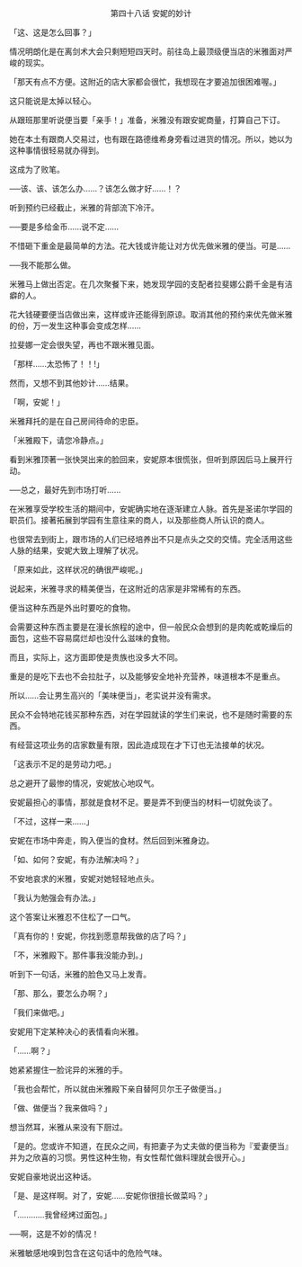 <p align="center">第四十八话 安妮的妙计</p>

「这、这是怎么回事？」

情况明朗化是在离剑术大会只剩短短四天时。前往岛上最顶级便当店的米雅面对严峻的现实。

「那天有点不方便。这附近的店大家都会很忙，我想现在才要追加很困难喔。」

这只能说是太掉以轻心。

从跟班那里听说便当要「亲手！」准备，米雅没有跟安妮商量，打算自己下订。

她在本土有跟商人交易过，也有跟在路德维希身旁看过进货的情况。所以，她以为这种事情很轻易就办得到。

这成为了败笔。

──该、该、该怎么办……？该怎么做才好……！？

听到预约已经截止，米雅的背部流下冷汗。

──要是多给金币……说不定……

不惜砸下重金是最简单的方法。花大钱或许能让对方优先做米雅的便当。可是……

──我不能那么做。

米雅马上做出否定。在几次聚餐下来，她发现学园的支配者拉斐娜公爵千金是有洁癖的人。

花大钱硬要便当店做出来，这样或许还能得到原谅。取消其他的预约来优先做米雅的份，万一发生这种事会变成怎样……

拉斐娜一定会很失望，再也不跟米雅见面。

「那样……太恐怖了！！!」

然而，又想不到其他妙计……结果。

「啊，安妮！」

米雅拜托的是在自己房间待命的忠臣。

「米雅殿下，请您冷静点。」

看到米雅顶著一张快哭出来的脸回来，安妮原本很慌张，但听到原因后马上展开行动。

──总之，最好先到市场打听……

在米雅享受学校生活的期间中，安妮确实地在逐渐建立人脉。首先是圣诺尔学园的职员们。接著拓展到学园有生意往来的商人，以及那些商人所认识的商人。

也很常去到街上，跟市场的人们已经培养出不只是点头之交的交情。完全活用这些人脉的结果，安妮大致上理解了状况。

「原来如此，这样状况的确很严峻呢。」

说起来，米雅寻求的精美便当，在这附近的店家是非常稀有的东西。

便当这种东西是外出时要吃的食物。

会需要这种东西主要是在漫长旅程的途中，但一般民众会想到的是肉乾或乾燥后的面包，这些不容易腐烂却也没什么滋味的食物。

而且，实际上，这方面即使是贵族也没多大不同。

重是的是吃下去也不会拉肚子，以及能够安全地补充营养，味道根本不是重点。

所以……会让男生高兴的「美味便当」，老实说并没有需求。

民众不会特地花钱买那种东西，对在学园就读的学生们来说，也不是随时需要的东西。

有经营这项业务的店家数量有限，因此造成现在才下订也无法接单的状况。

「这表示不足的是劳动力吧。」

总之避开了最惨的情况，安妮放心地叹气。

安妮最担心的事情，那就是食材不足。要是弄不到便当的材料一切就免谈了。

「不过，这样一来……」

安妮在市场中奔走，购入便当的食材。然后回到米雅身边。

「如、如何？安妮，有办法解决吗？」

不安地哀求的米雅，安妮对她轻轻地点头。

「我认为勉强会有办法。」

这个答案让米雅忍不住松了一口气。

「真有你的！安妮，你找到愿意帮我做的店了吗？」

「不，米雅殿下。那件事我没能办到。」

听到下一句话，米雅的脸色又马上发青。

「那、那么，要怎么办啊？」

「我们来做吧。」

安妮用下定某种决心的表情看向米雅。

「……啊？」

她紧紧握住一脸诧异的米雅的手。

「我也会帮忙，所以就由米雅殿下亲自替阿贝尔王子做便当。」

「做、做便当？我来做吗？」

想当然耳，米雅从来没有下厨过。

「是的。您或许不知道，在民众之间，有把妻子为丈夫做的便当称为『爱妻便当』并为之欣喜的习惯。男性这种生物，有女性帮忙做料理就会很开心。」

安妮自豪地说出这种话。

「是、是这样啊。对了，安妮……安妮你很擅长做菜吗？」

「…………我曾经烤过面包。」

──啊，这是不妙的情况！

米雅敏感地嗅到包含在这句话中的危险气味。


